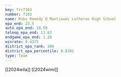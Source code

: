 ```yaml
---
key: frc7103
number: 7103
name: Robo Remedy @ Mantiowoc Lutheran High School
epa_end: 23.5
auto_epa_end: 10.59
teleop_epa_end: 11.63
endgame_epa_end: 1.28
winrate: 0.4375
district_epa_rank: 306
district_epa_percentile: 0.8301
type: Team
---
```

[[2024wila]]
[[2024wimi]]
